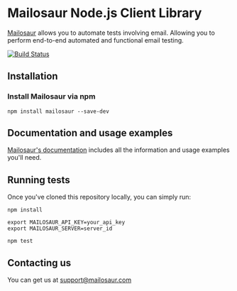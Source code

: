 # Mailosaur Node.js Client Library

[Mailosaur](https://mailosaur.com) allows you to automate tests involving email. Allowing you to perform end-to-end automated and functional email testing.

[![Build Status](https://travis-ci.org/mailosaur/mailosaur-node.svg?branch=master)](https://travis-ci.org/mailosaur/mailosaur-node)

## Installation

### Install Mailosaur via npm

```
npm install mailosaur --save-dev
```

## Documentation and usage examples

[Mailosaur's documentation](https://mailosaur.com/docs) includes all the information and usage examples you'll need.

## Running tests

Once you've cloned this repository locally, you can simply run:

```
npm install

export MAILOSAUR_API_KEY=your_api_key
export MAILOSAUR_SERVER=server_id

npm test
```

## Contacting us

You can get us at [support@mailosaur.com](mailto:support@mailosaur.com)
